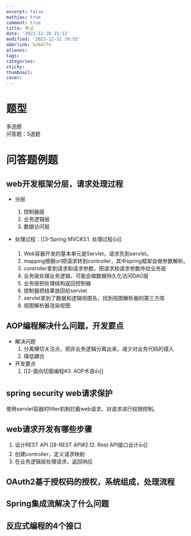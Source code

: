 ```yaml
---
excerpt: false
mathjax: true
comment: true
title: 考试
date: '2023-12-28 21:12'
modified: '2023-12-31 19:55'
abbrlink: bd4d7fe
aliases:
tags:
categories:
sticky:
thumbnail:
cover:
---
```


# 题型

多选题  
问答题：5道题

# 问答题例题

## web开发框架分层，请求处理过程  

- 分层
	1. 控制器层
	2. 业务逻辑层
	3. 数据访问层

- 处理过程：[[3-Spring MVC#3.1. 处理过程👍]]
	1. Web容器开发的基本单元是Servlet，请求先到servlet。
	2. mapping根据url把请求转到controller，其中spring框架会做参数解析。
	3. controller拿到请求和请求参数，把请求和请求参数传给业务层
	4. 业务层处理业务逻辑，可能会做数据持久化访问DAO层
	5. 业务层把处理结构返回控制器
	6. 控制器把结果放回给servlet
	7. servlet拿到了数据和逻辑视图名，找到视图解析器的第三方库
	8. 视图解析器渲染视图

## AOP编程解决什么问题，开发要点

- 解决问题
	1. 分离横切关注点，把非业务逻辑分离出来，减少对业务代码的侵入
	2. 降低耦合
- 开发要点
	1. [[2-面向切面编程#3. AOP术语👍]]

## spring security web请求保护  

使用servlet容器的filter机制拦截web请求，对请求进行权限控制。

## web请求开发有哪些步骤

1. 设计REST API [[8-REST API#2.12. Rest API接口设计👍]]
2. 创建controller，定义请求映射
3. 在业务逻辑层处理请求，返回响应

## OAuth2基于授权码的授权，系统组成，处理流程  

## Spring集成流解决了什么问题

## 反应式编程的4个接口
